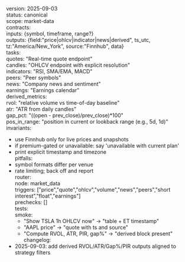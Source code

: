 version: 2025-09-03  
status: canonical  
scope: market-data  
contracts:  
  inputs: {symbol, timeframe, range?}  
  outputs: {field:"price|ohlcv|indicator|news|derived", ts_utc, tz:"America/New_York", source:"Finnhub", data}  
tasks:  
  quotes: "Real-time quote endpoint"  
  candles: "OHLCV endpoint with explicit resolution"  
  indicators: "RSI, SMA/EMA, MACD"  
  peers: "Peer symbols"  
  news: "Company news and sentiment"  
  earnings: "Earnings calendar"  
derived_metrics:  
  rvol: "relative volume vs time-of-day baseline"  
  atr: "ATR from daily candles"  
  gap_pct: "((open - prev_close)/prev_close)*100"  
  pos_in_range: "position in current or lookback range (e.g., 5d, 1d)"  
invariants:  
  - use Finnhub only for live prices and snapshots  
  - if premium-gated or unavailable: say 'unavailable with current plan'  
  - print explicit timestamp and timezone  
pitfalls:  
  - symbol formats differ per venue  
  - rate limiting; back off and report  
router:  
  node: market_data  
  triggers: ["price","quote","ohlcv","volume","news","peers","short interest","float","earnings"]  
  prechecks: []  
tests:  
  smoke:  
    - "Show TSLA 1h OHLCV now" -> "table + ET timestamp"  
    - "AAPL price" -> "quote with ts and source"  
    - "Compute RVOL, ATR, PIR, gap%" -> "derived block present"  
changelog:  
  - 2025-09-03: add derived RVOL/ATR/Gap%/PIR outputs aligned to strategy filters  
